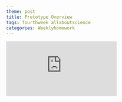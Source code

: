 ```yaml
---
theme: post
title: Pretotype Overview
tags: fourthweek allaboutscience
categories: Weeklyhomework
---
```


<embed src="https://github.com/Al-0/Encora-Apprenticeship/blob/main/docs/Pretotype_overview.pdf" type="application/pdf"/>

